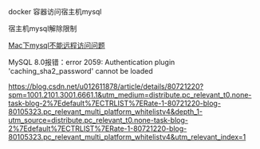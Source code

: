 docker 容器访问宿主机mysql

宿主机mysql解除限制

[Mac下mysql不能远程访问问题](https://cloud.tencent.com/developer/article/1826305)

MySQL 8.0报错：error 2059: Authentication plugin 'caching_sha2_password' cannot be loaded

https://blog.csdn.net/u012611878/article/details/80721220?spm=1001.2101.3001.6661.1&utm_medium=distribute.pc_relevant_t0.none-task-blog-2%7Edefault%7ECTRLIST%7ERate-1-80721220-blog-80105323.pc_relevant_multi_platform_whitelistv4&depth_1-utm_source=distribute.pc_relevant_t0.none-task-blog-2%7Edefault%7ECTRLIST%7ERate-1-80721220-blog-80105323.pc_relevant_multi_platform_whitelistv4&utm_relevant_index=1